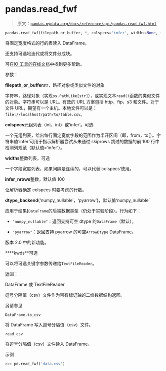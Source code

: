 # pandas.read_fwf

> 原文：[`pandas.pydata.org/docs/reference/api/pandas.read_fwf.html`](https://pandas.pydata.org/docs/reference/api/pandas.read_fwf.html)

```py
pandas.read_fwf(filepath_or_buffer, *, colspecs='infer', widths=None, infer_nrows=100, dtype_backend=_NoDefault.no_default, iterator=False, chunksize=None, **kwds)
```

将固定宽度格式的行的表读入 DataFrame。

还支持可选地迭代或将文件分成块。

可在[IO 工具的在线文档](https://pandas.pydata.org/pandas-docs/stable/user_guide/io.html)中找到更多帮助。

参数：

**filepath_or_buffer**str，路径对象或类似文件的对象

字符串，路径对象（实现`os.PathLike[str]`），或实现文本`read()`函数的类似文件的对象。字符串可以是 URL。有效的 URL 方案包括 http，ftp，s3 和文件。对于文件 URL，期望有一个主机。本地文件可以是：`file://localhost/path/to/table.csv`。

**colspecs**元组列表（int，int）或‘infer’。可选

一个元组列表，给出每行固定宽度字段的范围作为半开区间（即，from，to[）。字符串值‘infer’可用于指示解析器尝试从未通过 skiprows 跳过的数据的前 100 行中检测列规范（默认值=‘infer’）。

**widths**整数列表，可选

一个字段宽度列表，如果间隔是连续的，可以代替‘colspecs’使用。

**infer_nrows**整数，默认值 100

让解析器确定 colspecs 时要考虑的行数。

**dtype_backend**{‘numpy_nullable’，‘pyarrow’}，默认值‘numpy_nullable’

应用于结果[`DataFrame`的后端数据类型（仍处于实验阶段）。行为如下：

+   `"numpy_nullable"`：返回支持可空 dtype 的`DataFrame`（默认）。

+   `"pyarrow"`：返回支持 pyarrow 的可空`ArrowDtype` DataFrame。

版本 2.0 中的新功能。

****kwds**可选

可以将可选关键字参数传递给`TextFileReader`。

返回：

DataFrame 或 TextFileReader

逗号分隔值（csv）文件作为带有标记轴的二维数据结构返回。

另请参见

`DataFrame.to_csv`

将 DataFrame 写入逗号分隔值（csv）文件。

`read_csv`

将逗号分隔值（csv）文件读入 DataFrame。

示例

```py
>>> pd.read_fwf('data.csv') 
```
